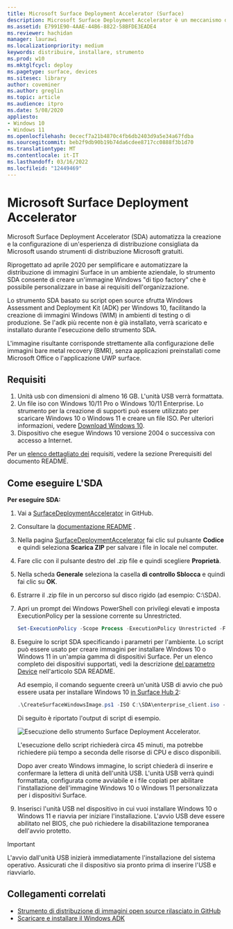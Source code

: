 ```yaml
---
title: Microsoft Surface Deployment Accelerator (Surface)
description: Microsoft Surface Deployment Accelerator è un meccanismo di distribuzione semplice e rapido che permette di ricreare l'immagine dei dispositivi Surface.
ms.assetid: E7991E90-4AAE-44B6-8822-58BFDE3EADE4
ms.reviewer: hachidan
manager: laurawi
ms.localizationpriority: medium
keywords: distribuire, installare, strumento
ms.prod: w10
ms.mktglfcycl: deploy
ms.pagetype: surface, devices
ms.sitesec: library
author: coveminer
ms.author: greglin
ms.topic: article
ms.audience: itpro
ms.date: 5/08/2020
appliesto:
- Windows 10
- Windows 11
ms.openlocfilehash: 0ececf7a21b4870c4fb6db2403d9a5e34a67fdba
ms.sourcegitcommit: beb2f9db90b19b74da6cdee8717cc0888f3b1d70
ms.translationtype: MT
ms.contentlocale: it-IT
ms.lasthandoff: 03/16/2022
ms.locfileid: "12449469"
---
```

# <a name="microsoft-surface-deployment-accelerator"></a>Microsoft Surface Deployment Accelerator

Microsoft Surface Deployment Accelerator (SDA) automatizza la creazione e la configurazione di un'esperienza di distribuzione consigliata da Microsoft usando strumenti di distribuzione Microsoft gratuiti.

Riprogettato ad aprile 2020 per semplificare e automatizzare la distribuzione di immagini Surface in un ambiente aziendale, lo strumento SDA consente di creare un'immagine Windows "di tipo factory" che è possibile personalizzare in base ai requisiti dell'organizzazione.

Lo strumento SDA basato su script open source sfrutta Windows Assessment and Deployment Kit (ADK) per Windows 10, facilitando la creazione di immagini Windows (WIM) in ambienti di testing o di produzione. Se l'adk più recente non è già installato, verrà scaricato e installato durante l'esecuzione dello strumento SDA.

L'immagine risultante corrisponde strettamente alla configurazione delle immagini bare metal recovery (BMR), senza applicazioni preinstallati come Microsoft Office o l'applicazione UWP surface.

## <a name="requirements"></a>Requisiti

1. Unità usb con dimensioni di almeno 16 GB. L'unità USB verrà formattata.
2. Un file iso con Windows 10/11 Pro o Windows 10/11 Enterprise. Lo strumento per la creazione di supporti può essere utilizzato per scaricare Windows 10 o Windows 11 e creare un file ISO. Per ulteriori informazioni, vedere [Download Windows 10](https://www.microsoft.com/software-download/windows10).
3. Dispositivo che esegue Windows 10 versione 2004 o successiva con accesso a Internet.

Per un [elenco dettagliato dei](https://github.com/microsoft/SurfaceDeploymentAccelerator/blob/master/README.md#prerequisites) requisiti, vedere la sezione Prerequisiti del documento README.

## <a name="how-to-run-the-sda"></a>Come eseguire L'SDA

**Per eseguire SDA:**

1. Vai a [SurfaceDeploymentAccelerator](https://github.com/microsoft/SurfaceDeploymentAccelerator) in GitHub. 
2. Consultare la [documentazione README](https://github.com/microsoft/SurfaceDeploymentAccelerator/blob/master/README.md) .
3. Nella pagina [SurfaceDeploymentAccelerator](https://github.com/microsoft/SurfaceDeploymentAccelerator) fai clic sul pulsante **Codice** e quindi seleziona **Scarica ZIP** per salvare i file in locale nel computer.
4. Fare clic con il pulsante destro del .zip file e quindi scegliere **Proprietà**.
5. Nella scheda **Generale** seleziona la casella **di controllo Sblocca** e quindi fai clic su **OK**.
6. Estrarre il .zip file in un percorso sul disco rigido (ad esempio: C:\SDA).
7. Apri un prompt dei Windows PowerShell con privilegi elevati e imposta ExecutionPolicy per la sessione corrente su Unrestricted.

    ```powershell
    Set-ExecutionPolicy -Scope Process -ExecutionPolicy Unrestricted -Force
    ```
8. Eseguire lo script SDA specificando i parametri per l'ambiente. Lo script può essere usato per creare immagini per installare Windows 10 o Windows 11 in un'ampia gamma di dispositivi Surface. Per un elenco completo dei dispositivi supportati, vedi la descrizione [del parametro Device](https://github.com/microsoft/SurfaceDeploymentAccelerator/blob/master/README.md#full-parameter-documentation) nell'articolo SDA README. 

    Ad esempio, il comando seguente creerà un'unità USB di avvio che può essere usata per installare Windows 10 [in Surface Hub 2](/surface-hub/surface-hub-2s-migrate-os):

    ```powershell
    .\CreateSurfaceWindowsImage.ps1 -ISO C:\SDA\enterprise_client.iso -OSSKU Enterprise -DestinationFolder C:\Output -Device SurfaceHub2 -CreateUSB $True
    ```
    Di seguito è riportato l'output di script di esempio.

   ![Esecuzione dello strumento Surface Deployment Accelerator.](images/sda1.png)

    L'esecuzione dello script richiederà circa 45 minuti, ma potrebbe richiedere più tempo a seconda delle risorse di CPU e disco disponibili. 

    Dopo aver creato Windows immagine, lo script chiederà di inserire e confermare la lettera di unità dell'unità USB. L'unità USB verrà quindi formattata, configurata come avviabile e i file copiati per abilitare l'installazione dell'immagine Windows 10 o Windows 11 personalizzata per i dispositivi Surface.

9. Inserisci l'unità USB nel dispositivo in cui vuoi installare Windows 10 o Windows 11 e riavvia per iniziare l'installazione. L'avvio USB deve essere abilitato nel BIOS, che può richiedere la disabilitazione temporanea dell'avvio protetto.

> [!IMPORTANT]
> L'avvio dall'unità USB inizierà immediatamente l'installazione del sistema operativo. Assicurati che il dispositivo sia pronto prima di inserire l'USB e riavviarlo. 

## <a name="related-links"></a>Collegamenti correlati

 - [Strumento di distribuzione di immagini open source rilasciato in GitHub](https://techcommunity.microsoft.com/t5/surface-it-pro-blog/open-source-image-deployment-tool-released-on-github/ba-p/1314115)
 - [Scaricare e installare il Windows ADK](/windows-hardware/get-started/adk-install)
